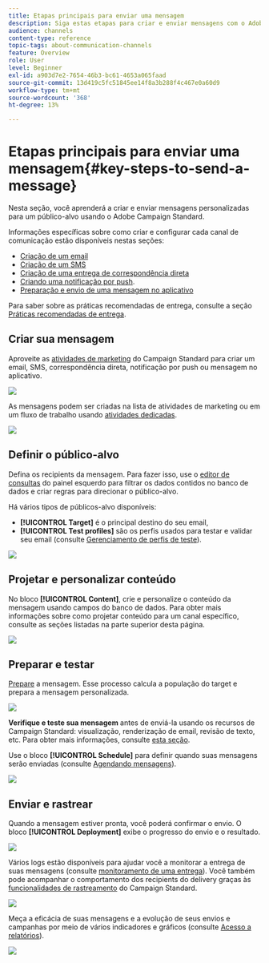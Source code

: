 ```yaml
---
title: Etapas principais para enviar uma mensagem
description: Siga estas etapas para criar e enviar mensagens com o Adobe Campaign.
audience: channels
content-type: reference
topic-tags: about-communication-channels
feature: Overview
role: User
level: Beginner
exl-id: a903d7e2-7654-46b3-bc61-4653a065faad
source-git-commit: 13d419c5fc51845ee14f8a3b288f4c467e0a60d9
workflow-type: tm+mt
source-wordcount: '368'
ht-degree: 13%

---
```


# Etapas principais para enviar uma mensagem{#key-steps-to-send-a-message}

Nesta seção, você aprenderá a criar e enviar mensagens personalizadas para um público-alvo usando o Adobe Campaign Standard.

Informações específicas sobre como criar e configurar cada canal de comunicação estão disponíveis nestas seções:

* [Criação de um email](../../channels/using/creating-an-email.md)
* [Criação de um SMS](../../channels/using/creating-an-sms-message.md)
* [Criação de uma entrega de correspondência direta](../../channels/using/creating-the-direct-mail.md)
* [Criando uma notificação por push](../../channels/using/preparing-and-sending-a-push-notification.md).
* [Preparação e envio de uma mensagem no aplicativo](../../channels/using/preparing-and-sending-an-in-app-message.md)

Para saber sobre as práticas recomendadas de entrega, consulte a seção [Práticas recomendadas de entrega](../../sending/using/delivery-best-practices.md).

## Criar sua mensagem

Aproveite as [atividades de marketing](../../start/using/marketing-activities.md) do Campaign Standard para criar um email, SMS, correspondência direta, notificação por push ou mensagem no aplicativo.

![](assets/marketing-activities.png)

As mensagens podem ser criadas na lista de atividades de marketing ou em um fluxo de trabalho usando [atividades dedicadas](../../automating/using/about-channel-activities.md).

![](assets/steps-channel.png)

## Definir o público-alvo

Defina os recipients da mensagem. Para fazer isso, use o [editor de consultas](../../automating/using/editing-queries.md) do painel esquerdo para filtrar os dados contidos no banco de dados e criar regras para direcionar o público-alvo.

Há vários tipos de públicos-alvo disponíveis:

* **[!UICONTROL Target]** é o principal destino do seu email,
* **[!UICONTROL Test profiles]** são os perfis usados para testar e validar seu email (consulte [Gerenciamento de perfis de teste](../../audiences/using/managing-test-profiles.md)).

![](assets/steps-audience.png)

## Projetar e personalizar conteúdo

No bloco **[!UICONTROL Content]**, crie e personalize o conteúdo da mensagem usando campos do banco de dados. Para obter mais informações sobre como projetar conteúdo para um canal específico, consulte as seções listadas na parte superior desta página.

![](assets/steps-content.png)

## Preparar e testar

[Prepare](../../sending/using/preparing-the-send.md) a mensagem. Esse processo calcula a população do target e prepara a mensagem personalizada.

![](assets/steps-prepare.png)

**Verifique e teste sua mensagem** antes de enviá-la usando os recursos de Campaign Standard: visualização, renderização de email, revisão de texto, etc. Para obter mais informações, consulte [esta seção](../../sending/using/previewing-messages.md).

Use o bloco **[!UICONTROL Schedule]** para definir quando suas mensagens serão enviadas (consulte [Agendando mensagens](../../sending/using/about-scheduling-messages.md)).

![](assets/steps-schedule.png)

## Enviar e rastrear

Quando a mensagem estiver pronta, você poderá confirmar o envio. O bloco **[!UICONTROL Deployment]** exibe o progresso do envio e o resultado.

![](assets/steps-send.png)

Vários logs estão disponíveis para ajudar você a monitorar a entrega de suas mensagens (consulte [monitoramento de uma entrega](../../sending/using/monitoring-a-delivery.md)). Você também pode acompanhar o comportamento dos recipients do delivery graças às [funcionalidades de rastreamento](../../sending/using/tracking-messages.md) do Campaign Standard.

![](../../sending/using/assets/tracking_logs.png)

Meça a eficácia de suas mensagens e a evolução de seus envios e campanhas por meio de vários indicadores e gráficos (consulte [Acesso a relatórios](../../reporting/using/about-dynamic-reports.md)).

![](assets/steps-reports.png)
